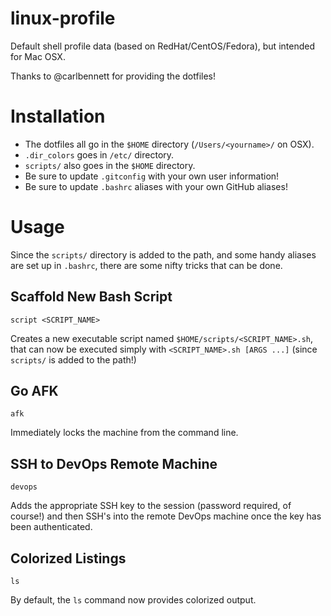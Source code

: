 # linux-profile
Default shell profile data (based on RedHat/CentOS/Fedora), but intended for Mac OSX.

Thanks to @carlbennett for providing the dotfiles!

# Installation
- The dotfiles all go in the `$HOME` directory (`/Users/<yourname>/` on OSX).
- `.dir_colors` goes in `/etc/` directory.
- `scripts/` also goes in the `$HOME` directory.
- Be sure to update `.gitconfig` with your own user information!
- Be sure to update `.bashrc` aliases with your own GitHub aliases!


# Usage
Since the `scripts/` directory is added to the path, and some handy aliases are set up in `.bashrc`,
there are some nifty tricks that can be done.

## Scaffold New Bash Script

`script <SCRIPT_NAME>`

Creates a new executable script named `$HOME/scripts/<SCRIPT_NAME>.sh`,
that can now be executed simply with `<SCRIPT_NAME>.sh [ARGS ...]` (since `scripts/` is added to the path!)


## Go AFK

`afk`

Immediately locks the machine from the command line.


## SSH to DevOps Remote Machine

`devops`

Adds the appropriate SSH key to the session (password required, of course!) and then SSH's into the
remote DevOps machine once the key has been authenticated.


## Colorized Listings

`ls`

By default, the `ls` command now provides colorized output.

